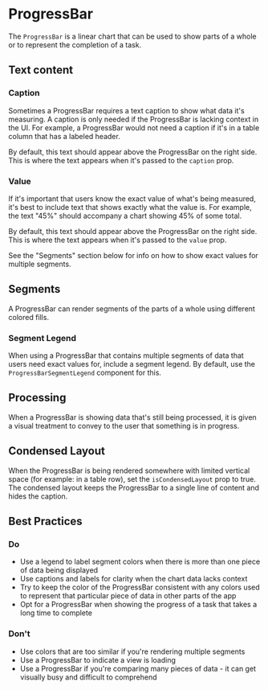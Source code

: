 # ProgressBar

The `ProgressBar` is a linear chart that can be used to show parts of a whole or to represent the completion of a task.

## Text content

### Caption

Sometimes a ProgressBar requires a text caption to show what data it's measuring. A caption is only needed if the ProgressBar is lacking context in the UI. For example, a ProgressBar would not need a caption if it's in a table column that has a labeled header.

By default, this text should appear above the ProgressBar on the right side. This is where the text appears when it's passed to the `caption` prop.

### Value

If it's important that users know the exact value of what's being measured, it's best to include text that shows exactly what the value is. For example, the text "45%" should accompany a chart showing 45% of some total.

By default, this text should appear above the ProgressBar on the right side. This is where the text appears when it's passed to the `value` prop.

See the "Segments" section below for info on how to show exact values for multiple segments.

## Segments

A ProgressBar can render segments of the parts of a whole using different colored fills.

### Segment Legend

When using a ProgressBar that contains multiple segments of data that users need exact values for, include a segment legend. By default, use the `ProgressBarSegmentLegend` component for this.

## Processing

When a ProgressBar is showing data that's still being processed, it is given a visual treatment to convey to the user that something is in progress.

## Condensed Layout

When the ProgressBar is being rendered somewhere with limited vertical space (for example: in a table row), set the `isCondensedLayout` prop to true. The condensed layout keeps the ProgressBar to a single line of content and hides the caption.

## Best Practices

### Do

- Use a legend to label segment colors when there is more than one piece of data being displayed
- Use captions and labels for clarity when the chart data lacks context
- Try to keep the color of the ProgressBar consistent with any colors used to represent that particular piece of data in other parts of the app
- Opt for a ProgressBar when showing the progress of a task that takes a long time to complete

### Don't

- Use colors that are too similar if you're rendering multiple segments
- Use a ProgressBar to indicate a view is loading
- Use a ProgressBar if you're comparing many pieces of data - it can get visually busy and difficult to comprehend
